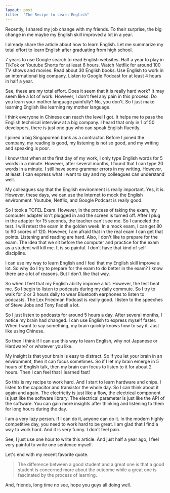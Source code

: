 ```yaml
---
layout: post
title:  "The Recipe to Learn English"
---
```


Recently, I shared my job change with my friends. To their surprise, the big change in me maybe my English skill improved a lot in a year.

I already share the article about how to learn English. Let me summarize my total effort to learn English after graduating from high school.

7 years to use Google search to read English websites. Half a year to play in TikTok or Youtube Shorts for at least 6 hours. Watch Netflix for around 100 TV shows and movies. Read about 30 English books. Use English to work in an international big company. Listen to Google Podcast for at least 4 hours in half a year.

See, these are my total effort. Does it seem that it is really hard work? It may seem like a lot of work. However, I don't feel any pain in this process. Do you learn your mother language painfully? No, you don't. So I just make learning English like learning my mother language.

I think everyone in Chinese can reach the level I got. It helps me to pass the English technical interview at a big company. I heard that only in 1 of 50 developers, there is just one guy who can speak English fluently.

I joined a big Singaporean bank as a contractor. Before I joined the company, my reading is good, my listening is not so good, and my writing and speaking is poor. 

I know that when at the first day of my work, I only type English words for 5 words in a minute. However, after several months, I found that I can type 20 words in a minute. I still have some grammar errors in my writing. However, at least, I can express what I want to say and my colleagues can understand well.

My colleagues say that the English environment is really important. Yes, it is. However,  these days, we can use the Internet to mock the English environment. Youtube, Netflix, and Google Podcast is really good.

So I took a TOFEL Exam. However, in the process of taking the exam, my computer adapter isn't plugged in and the screen is turned off. After I plug in the adapter for 15 seconds, the teacher can't see me. So I canceled the test. I will retest the exam in the golden week. In a mock exam, I can get 80 to 90 scores of 120. However, I am afraid that in the real exam I can get that points. Listening and reading are hard. Also, I don't like to prepare for the exam. The idea that we sit before the computer and practice for the exam as a student will kill me. It is so painful. I don't have that kind of self-discipline.

I can use my way to learn English and I feel that my English skill improve a lot. So why do I try to prepare for the exam to do better in the exam? I know there are a lot of reasons. But I don't like that way.

So when I feel that my English ability improve a lot. However, the test beat me. So I begin to listen to podcasts during my daily commute. So I try to walk for 2 or 3 hours daily to wear Bluetooth earphones to listen to podcasts. The Lex Friedman Podcast is really good. I listen to the speeches of Steve Jobs and Tony Fadell a lot.

So I just listen to podcasts for around 5 hours a day. After several months, I notice my brain had changed. I can use English to express myself faster. When I want to say something, my brain quickly knows how to say it. Just like using Chinese. 

So then I think if I can use this way to learn English, why not Japanese or Hardware? or whatever you like.

My insight is that your brain is easy to distract. So if you let your brain in an environment, then it can focus sometimes. So if I let my brain emerge in 5 hours of English talk, then my brain can focus to listen to it for about 2 hours. Then I can feel that I learned fast!

So this is my recipe to work hard. And I start to learn hardware and chips. I listen to the capacitor and transistor the whole day. So I can think about it again and again. The electricity is just like a flow, the electrical component is just like the software library. The electrical parameter is just like the API of the software. You can gain more insights after thinking and listening to them for long hours during the day.

I am a very lazy person. If I can do it, anyone can do it. In the modern highly competitive day, you need to work hard to be great. I am glad that I find a way to work hard. And it is very funny. I don't feel pain.

See, I just use one hour to write this article. And just half a year ago, I feel very painful to write one sentence myself. 

Let's end with my recent favorite quote.

> The difference between a good student and a great one is that a good student is concerned more about the outcome while a great one is fascinated by the process of learning.

And, friends, long time no see, hope you guys all doing well.

